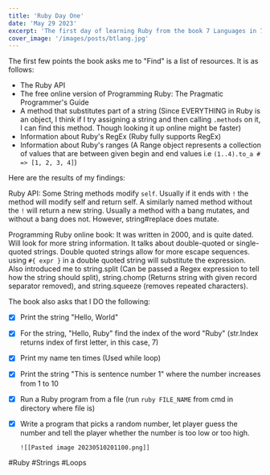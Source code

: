 ```yaml
---
title: 'Ruby Day One'
date: 'May 29 2023'
excerpt: 'The first day of learning Ruby from the book 7 Languages in 7 Weeks by Bruce A. Tate. Today, we learn about Ruby resources, loops, and string methods'
cover_image: '/images/posts/btlang.jpg'
---
```


The first few points the book asks me to "Find" is a list of resources. It is as follows:
- The Ruby API
- The free online version of Programming Ruby: The Pragmatic Programmer's Guide
- A method that substitutes part of a string (Since EVERYTHING in Ruby is an object, I think if I try assigning a string and then calling `.methods` on it, I can find this method. Though looking it up online might be faster)
- Information about Ruby's RegEx (Ruby fully supports RegEx)
- Information about Ruby's ranges (A Range object represents a collection of values that are between given begin and end values i.e `(1..4).to_a # => [1, 2, 3, 4]`)

Here are the results of my findings: 

Ruby API: Some String methods modify `self`. Usually if it ends with `!` the method will modify self and return self. A similarly named method without the `!` will return a new string. Usually a method with a bang mutates, and without a bang does not. However, string#replace does mutate. 

Programming Ruby online book: It was written in 2000, and is quite dated. Will look for more string information. It talks about double-quoted or single-quoted strings. Double quoted strings allow for more escape sequences. using `#{ expr }` in a double quoted string will substitute the expression. Also introduced me to string.split (Can be passed a Regex expression to tell how the string should split), string.chomp (Returns string with given record separator removed), and string.squeeze (removes repeated characters).

The book also asks that I DO the following:
- [x] Print the string "Hello, World"
- [x] For the string, "Hello, Ruby" find the index of the word "Ruby" (str.Index returns index of first letter, in this case, 7)
- [x] Print my name ten times (Used while loop)
- [x] Print the string "This is sentence number 1" where the number increases from 1 to 10
- [x] Run a Ruby program from a file (run `ruby FILE_NAME` from cmd in directory where file is)
- [x] Write a program that picks a random number, let player guess the number and tell the player whether the number is too low or too high.
      
      ![[Pasted image 20230510201100.png]]

#Ruby #Strings #Loops